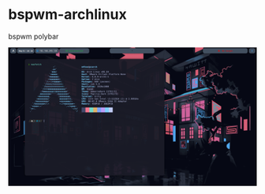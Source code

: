 # bspwm-archlinux

bspwm polybar

![Deja una estrella. Comparte.](https://github.com/m4teoarg/bspwm-archlinux/blob/main/images/arch-github.png)
